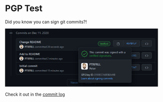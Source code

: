 # PGP Test

Did you know you can sign git commits?!

![Example](example/cap.png)

Check it out in the [commit log](https://github.com/PTRFRLL/pgp/commits/main)